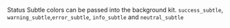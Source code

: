 Status Subtle colors can be passed into the background kit. `success_subtle`, `warning_subtle`,`error_subtle`, `info_subtle` and `neutral_subtle`
